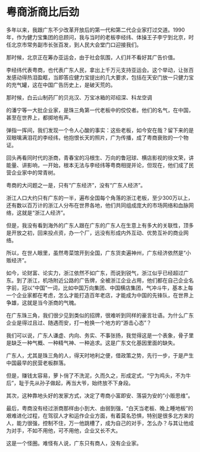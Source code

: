 # 粤商浙商比后劲

多年以来，我跟广东不少改革开放后的第一代和第二代企业家打过交道。1990年，作为健力宝集团的总顾问，我与当时的老板李经纬、体操王子李宁到北京，时任北京市常务副市长张百发，到人民大会堂门口迎接我们。 

那时候，北京正在筹办亚运会，由于社会氛围，人们并不看好其广告价值。 

李经纬代表粤商，也代表广东人民，拿出上千万元支持亚运会。这个举动，让张百发感动得热泪盈眶，当即答应健力宝提出的几大要求，包括在天安门放一只健力宝的充气罐，这在中国广告历史上，是破天荒的。 

那时候，白云山制药厂的贝兆汉、万宝冰箱的邓绍深、科龙空调 

的潘宁等一大批企业家，是珠三角第一代老板中的佼佼者。他们的名气，在中国，甚至在世界上，都掷地有声。 

弹指一挥间，我们发现一个令人心酸的事实：这些老板，如今安在哉？留下来的是双眼噙满泪花的李经纬，他抱恨长天的照片，广为传播，成了粤商衰败的一个物证。 

回头再看同时代的浙商，青春宝的冯根生、万向的鲁冠球、横店影视的徐文荣，讲能量、讲影响，一开始，根本无法与李经纬等粤商相提并论，但现在，他们成了民营企业家中的常青树。 

粤商的大问题之一是，只有“广东经济”，没有“广东人经济”。 

浙江人口大约只有广东的一半，遍布全国每个角落的浙江老板，至少300万以上，还有数以百万计的浙江人分布在世界各地，他们共同组成庞大的市场网络和血脉网络，这就是“浙江人经济”。 

但是，我没有看到海外的广东人跟在广东的广东人在生意上有多大的关联性，顶多是开放之初，回来投点资，办一个厂，远没有形成内外互动、优势互补的商业网络。 

所以，在世人眼里，虽然粤菜馆开到全国，广东货卖遍神州，广东经济依然是“小贩经济”。 

如今，论财富、论实力，浙江依然不如广东，而说到锐气，浙江似乎已经超过广东。到了浙江，机场附近公路的广告牌，全被浙江企业占用，他们都在自己企业名字前，冠以“中国”一词，比如中国万向集团、中国横店集团，气冲斗牛，基本上每一个企业家都在考虑，怎么才能打造百年老店，才能成为中国的先锋队，在世界上争雄，这就是当今浙商的气魄。 

在广东珠三角，我们很少见到类似的招牌，很难听到同样的豪言壮语。为什么广东企业是得过且过、随遇而安，打一枪换一个地方的“游击心态”？ 

我们可以说，广东人谦虚、内向、务实、不事张扬，我觉得这是一个表象，骨子里是缺乏一种气概、一种精气神、一种追求。这是广东文化基因里面的缺失。 

广东人，尤其是珠三角的人，得天时地利之便，借政策之势，先行一步，于是产生中国最早的民营老板群落。 

但是，赚钱太容易，萝卜俏了不洗泥，久而久之，形成定式，“宁为鸡头，不为牛后”，耻于先从孙子做起，再当大爷，始终放不下身段。 

其次，这种靠地头好的发家方式，决定了粤商小富即安、落袋为安的“小贩思维”。 

最后，粤商没有经过浙商那样由小到大、由弱到强，“白天当老板、晚上睡地板”的艰难进化过程，在驾驭人才和运作企业方面，有着莫名恐惧，特别是很多北方来的人，能力很强，控制不住，万一他跳槽了，成为自己的对手，怎么办？与其让他成为对手，不如不用他，可不用他，企业又长不大。 

这是一个怪圈。难怪有人说，广东只有商人，没有企业家。